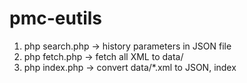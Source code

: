 pmc-eutils
==========

1. php search.php -> history parameters in JSON file
2. php fetch.php -> fetch all XML to data/
3. php index.php -> convert data/*.xml to JSON, index
